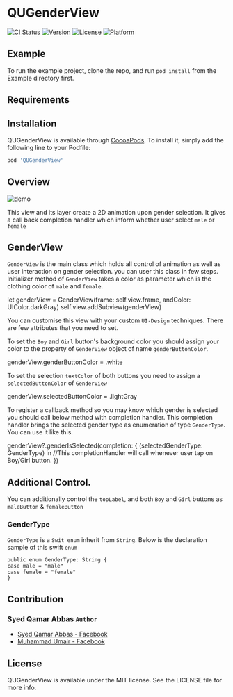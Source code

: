 # QUGenderView

[![CI Status](https://img.shields.io/travis/etDev24/QUGenderView.svg?style=flat)](https://travis-ci.org/etDev24/QUGenderView)
[![Version](https://img.shields.io/cocoapods/v/QUGenderView.svg?style=flat)](https://cocoapods.org/pods/QUGenderView)
[![License](https://img.shields.io/cocoapods/l/QUGenderView.svg?style=flat)](https://cocoapods.org/pods/QUGenderView)
[![Platform](https://img.shields.io/cocoapods/p/QUGenderView.svg?style=flat)](https://cocoapods.org/pods/QUGenderView)

## Example

To run the example project, clone the repo, and run `pod install` from the Example directory first.

## Requirements

## Installation

QUGenderView is available through [CocoaPods](https://cocoapods.org). To install
it, simply add the following line to your Podfile:

```ruby
pod 'QUGenderView'
```

## Overview
![demo](.gender_selection_demo.gif)

This view and its layer create a 2D animation upon gender selection.
It gives a call back completion handler which inform whether user select `male` or `female`

## GenderView
`GenderView` is the main class which holds all control of animation as well as user interaction on gender selection.
you can user this class in few steps. Initializer method of `GenderView` takes a color as parameter which is the clothing color of `male` and `female`.


let genderView = GenderView(frame: self.view.frame, andColor: UIColor.darkGray)
self.view.addSubview(genderView)

You can customise this view with your custom `UI-Design` techniques. There are few attributes that you need to set.

To set the `Boy` and `Girl` button's background color you should assign your color to the property of `GenderView` object of name `genderButtonColor`.

genderView.genderButtonColor = .white

To set the selection `textColor` of both buttons you need to assign a `selectedButtonColor` of `GenderView`

genderView.selectedButtonColor = .lightGray

To register a callback method so you may know which gender is selected you should call below method with completion handler. This completion handler brings the selected gender type as enumeration of type `GenderType`. You can use it like this.

genderView?.genderIsSelected(completion: { (selectedGenderType: GenderType) in
//This completionHandler will call whenever user tap on Boy/Girl button.
}) 


## Additional Control.
You can additionally control the `topLabel`, and both `Boy` and `Girl` buttons as `maleButton` & `femaleButton`

### GenderType
`GenderType` is a `Swit enum` inherit from `String`. Below is the declaration sample of this swift `enum`

```
public enum GenderType: String {
case male = "male"
case female = "female"
}
```

## Contribution
### Syed Qamar Abbas `Author`
* [Syed Qamar Abbas - Facebook](https://www.facebook.com/syedqamar.a)
* [Muhammad Umair - Facebook](https://www.facebook.com/umair.sharif99)

## License

QUGenderView is available under the MIT license. See the LICENSE file for more info.
